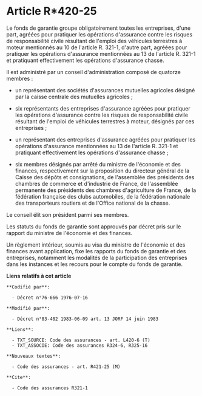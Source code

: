 # Article R*420-25

Le fonds de garantie groupe obligatoirement toutes les entreprises, d'une part, agréées pour pratiquer les opérations
d'assurance contre les risques de responsabilité civile résultant de l'emploi des véhicules terrestres à moteur mentionnés au
10 de l'article R. 321-1, d'autre part, agréées pour pratiquer les opérations d'assurance mentionnées au 13 de l'article R.
321-1 et pratiquant effectivement les opérations d'assurance chasse.

Il est administré par un conseil d'administration composé de quatorze membres :

- un représentant des sociétés d'assurances mutuelles agricoles désigné par la caisse centrale des mutuelles agricoles ;

- six représentants des entreprises d'assurance agréées pour pratiquer les opérations d'assurance contre les risques de
responsabilité civile résultant de l'emploi de véhicules terrestres à moteur, désignés par ces entreprises ;

- un représentant des entreprises d'assurance agréées pour pratiquer les opérations d'assurance mentionnées au 13 de
l'article R. 321-1 et pratiquant effectivement les opérations d'assurance chasse ;

- six membres désignés par arrêté du ministre de l'économie et des finances, respectivement sur la proposition du directeur
général de la Caisse des dépôts et consignations, de l'assemblée des présidents des chambres de commerce et d'industrie de
France, de l'assemblée permanente des présidents des chambres d'agriculture de France, de la fédération française des clubs
automobiles, de la fédération nationale des transporteurs routiers et de l'Office national de la chasse.

Le conseil élit son président parmi ses membres.

Les statuts du fonds de garantie sont approuvés par décret pris sur le rapport du ministre de l'économie et des finances.

Un règlement intérieur, soumis au visa du ministre de l'économie et des finances avant application, fixe les rapports du
fonds de garantie et des entreprises, notamment les modalités de la participation des entreprises dans les instances et les
recours pour le compte du fonds de garantie.

**Liens relatifs à cet article**

	**Codifié par**:

	  - Décret n°76-666 1976-07-16

	**Modifié par**:

	  - Décret n°83-482 1983-06-09 art. 13 JORF 14 juin 1983

	**Liens**:

	  - TXT_SOURCE: Code des assurances - art. L420-6 (T)
	  - TXT_ASSOCIE: Code des assurances R324-6, R325-16

	**Nouveaux textes**:

	  - Code des assurances - art. R421-25 (M)

	**Cite**:

	  - Code des assurances R321-1
